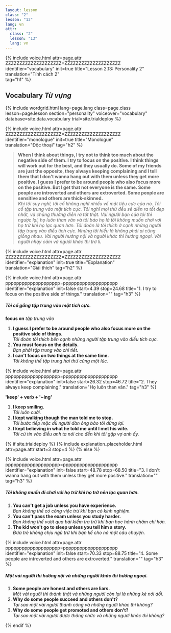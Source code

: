 ```yaml
---
layout: lesson
class: "2"
lesson: "13"	
lang: vn
attr:
  class: "2"
  lesson: "13"
  lang: vn
---
```


{%  include voice.html attr=page.attr        ZZZZZZZZZZZZZZZZZZZZ=ZZZZZZZZZZZZZZZZZZZZ
	identifier="vocabulary"  init=true
	title="Lesson 2.13: Personality 2"  
	translation="Tính cách 2"      
    tag="h1" %}

## Vocabulary   *Từ vựng*

{% include wordgrid.html lang=page.lang
		class=page.class 
		lesson=page.lesson 
		section="personality"
		voiceover="vocabulary"
		database=site.data.vocabulary 
		trial=site.trialdeploy %}

{%  include voice.html attr=page.attr    ZZZZZZZZZZZZZZZZZZZZ=ZZZZZZZZZZZZZZZZZZZZ
	identifier="monologue"  init=true
	title="Monologue"        
	translation="Độc thoại"
    tag="h2" %}

> **When I think about things, I try not to think too much about the negative side of them. I try to focus on the positive. I think things will work out for the best, and they usually do. Some of my friends are just the opposite, they always keeping complaining and I tell them that I don't wanna hang out with them unless they get more positive. I guess I prefer to be around people who also focus more on the positive. But I get that not everyone is the same. Some people are introverted and others are extroverted. Some people are sensitive and others are thick-skinned.**   
*Khi tôi suy nghĩ, tôi cố không nghĩ nhiều về mặt tiêu cực của nó. Tôi cố tập trung vào mặt tích cực. Tôi nghĩ mọi thứ đều sẽ diễn ra tốt đẹp nhất, và chúng thường diễn ra tốt thật. Vài người bạn của tôi thì ngược lại, họ luôn than vãn và tôi bảo họ là tôi không muốn chơi với họ trừ khi họ lạc quan hơn. Tôi đoán là tôi thích ở cạnh những người tập trung vào điều tích cực. Nhưng tôi hiểu là không phải ai cũng giống nhau. Vài người hướng nội và người khác thì hướng ngoại. Vài người nhạy cảm và người khác thì trơ lì.*    


{%  include voice.html attr=page.attr    ZZZZZZZZZZZZZZZZZZZZ=ZZZZZZZZZZZZZZZZZZZZ
	identifier="explanation"  init=true
	title="Explanation"        
	translation="Giải thích"
    tag="h2" %}

{%  include voice.html attr=page.attr    pppppppppppppppppppp=pppppppppppppppppppp
	identifier="explanation"  init=false start=4.39 stop=24.68
	title="1. I try to focus on the positive side of things."
	translation=""
    tag="h3" %}
##### *Tôi cố gắng tập trung vào mặt tích cực.*
**focus on**     *tập trung vào*    

1. **I guess I prefer to be around people who also focus more on the positive side of things.**  
*Tôi đoán tôi thích bên cạnh những người tập trung vào điều tích cực.*    
2. **You must focus on the details.**  
*Bạn phải tập trung vào chi tiết.*   
3. **I can't focus on two things at the same time.**  
*Tôi không thể tập trung hai thứ cùng một lúc.*   

{%  include voice.html attr=page.attr    pppppppppppppppppppp=pppppppppppppppppppp
	identifier="explanation"  init=false start=26.32 stop=46.72
	title="2. They always keep complaining."
	translation="Họ luôn than vãn."
    tag="h3" %}

**'keep' + verb + '~ing'**   

1. **I keep smiling.**  
*Tôi luôn cười.*   
2. **I kept walking though the man told me to stop.**  
*Tôi bước tiếp mặc dù người đàn ông bảo tôi dừng lại.*    
3. **I kept believing in what he told me until I met his wife.**  
*Tôi cứ tin vào điều anh ta nói cho đến khi tôi gặp vợ anh ấy.*    

{% if site.trialdeploy %}
	{% include explanation_placeholder.html  attr=page.attr     start=3 stop=4 %}
	{% else %}

{%  include voice.html attr=page.attr    pppppppppppppppppppp=pppppppppppppppppppp
	identifier="explanation"  init=false start=48.78 stop=68.50
	title="3. I don't wanna hang out with them unless they get more positive."
	translation=""
    tag="h3" %}
##### *Tôi không muốn đi chơi với họ trừ khi họ trở nên lạc quan hơn.*
1. **You can't get a job unless you have experience.**  
*Bạn không thể có công việc trừ khi bạn có kinh nghiệm.*   
2. **You can't pass the exam unless you study harder.**  
*Bạn không thể vượt qua bài kiểm tra trừ khi bạn học hành chăm chỉ hơn.*    
3. **The kid won't go to sleep unless you tell him a story.**  
*Đứa trẻ không chịu ngủ trừ khi bạn kể cho nó một câu chuyện.*    

{%  include voice.html attr=page.attr    pppppppppppppppppppp=pppppppppppppppppppp
	identifier="explanation"  init=false start=70.33 stop=88.75
	title="4.  Some people are introverted and others are extroverted."
	translation=""
    tag="h3" %}
##### *Một vài người thì hướng nội và những người khác thì hướng ngoại.*
1. **Some people are honest and others are liars.**  
*Một vài người thì thành thật và những người còn lại là những kẻ nói dối.*   
2. **Why do some people succeed and others don't?**  
*Tại sao một vài người thành công và những người khác thì không?*   
3. **Why do some people get promoted and others don't?**  
*Tại sao một vài người được thăng chức và những ngươi khác thì không?*    
  
{% endif %}


